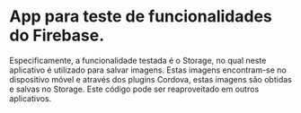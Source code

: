 # App para teste de funcionalidades do Firebase.
Especificamente, a funcionalidade testada é o Storage, no qual neste aplicativo é utilizado para salvar imagens. Estas imagens encontram-se 
no dispositivo móvel e através dos plugins Cordova, estas imagens são obtidas e salvas no Storage. Este código pode ser reaproveitado em outros aplicativos.
